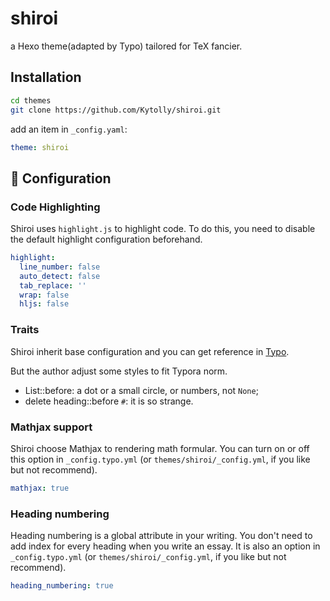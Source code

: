 # shiroi
a Hexo theme(adapted by Typo) tailored for TeX fancier.


## Installation

```bash
cd themes
git clone https://github.com/Kytolly/shiroi.git
```

add an item in `_config.yaml`:

```yaml _config.yaml
theme: shiroi
```

## 🌈 Configuration

### Code Highlighting

Shiroi uses `highlight.js` to highlight code. 
To do this, you need to disable the default highlight configuration beforehand.

```yaml _config.yaml
highlight:
  line_number: false
  auto_detect: false
  tab_replace: ''
  wrap: false
  hljs: false
```

### Traits

Shiroi inherit base configuration and you can get reference in [Typo](https://github.com/rankangkang/hexo-theme-typo).

But the author adjust some styles to fit Typora norm.
* List::before: a dot or a small circle, or numbers, not `None`;
* delete heading::before `#`: it is so strange.

### Mathjax support
Shiroi choose Mathjax to rendering math formular. 
You can turn on or off this option in `_config.typo.yml` 
(or `themes/shiroi/_config.yml`, if you like but not recommend).

```yml
mathjax: true
```

### Heading numbering

Heading numbering is a global attribute in your writing.
You don't need to add index for every heading when you write an essay.
It is also an option in `_config.typo.yml` 
(or `themes/shiroi/_config.yml`, if you like but not recommend).
```yml
heading_numbering: true
```
